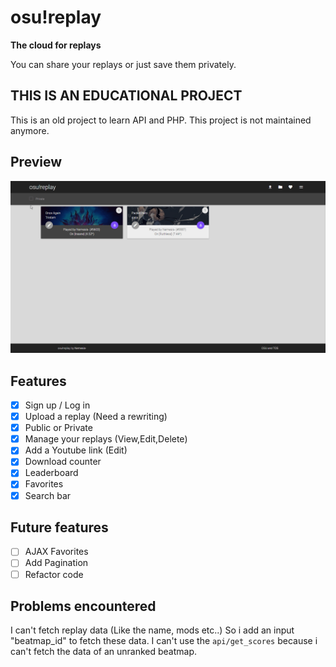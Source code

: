 # osu!replay

__The cloud for replays__

You can share your replays or just save them privately.

## THIS IS AN EDUCATIONAL PROJECT
This is an old project to learn API and PHP. This project is not maintained anymore.

## Preview
![preview](./assets/preview.gif)

## Features

- [X] Sign up / Log in
- [X] Upload a replay (Need a rewriting)
- [X] Public or Private
- [X] Manage your replays (View,Edit,Delete)
- [X] Add a Youtube link (Edit)
- [X] Download counter
- [X] Leaderboard
- [X] Favorites
- [X] Search bar

## Future features

- [ ] AJAX Favorites
- [ ] Add Pagination
- [ ] Refactor code

## Problems encountered

I can't fetch replay data (Like the name, mods etc..) So i add an input "beatmap_id" to fetch these data.
I can't use the `api/get_scores` because i can't fetch the data of an unranked beatmap.
